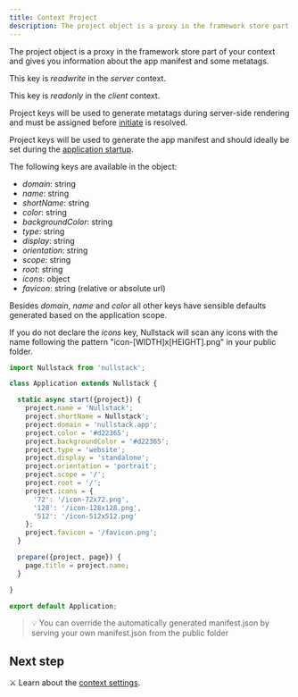 ```yaml
---
title: Context Project
description: The project object is a proxy in the framework store part of your context and gives you information about the app manifest and some metatags
---
```


The project object is a proxy in the framework store part of your context and gives you information about the app manifest and some metatags.

This key is *readwrite* in the *server* context.

This key is *readonly* in the *client* context.

Project keys will be used to generate metatags during server-side rendering and must be assigned before [initiate](/full-stack-lifecycle) is resolved.

Project keys will be used to generate the app manifest and should ideally be set during the [application startup](/application-startup).

The following keys are available in the object:

- *domain*: string
- *name*: string
- *shortName*: string
- *color*: string
- *backgroundColor*: string
- *type*: string
- *display*: string
- *orientation*: string
- *scope*: string
- *root*: string
- *icons*: object
- *favicon*: string (relative or absolute url)

Besides *domain*, *name* and *color* all other keys have sensible defaults generated based on the application scope.

If you do not declare the *icons* key, Nullstack will scan any icons with the name following the pattern "icon-[WIDTH]x[HEIGHT].png" in your public folder.

```jsx
import Nullstack from 'nullstack';

class Application extends Nullstack {

  static async start({project}) {
    project.name = 'Nullstack';
    project.shortName = Nullstack';
    project.domain = 'nullstack.app';
    project.color = '#d22365';
    project.backgroundColor = '#d22365';
    project.type = 'website';
    project.display = 'standalone';
    project.orientation = 'portrait';
    project.scope = '/';
    project.root = '/';
    project.icons = {
      '72': '/icon-72x72.png',
      '128': '/icon-128x128.png',
      '512': '/icon-512x512.png'
    };
    project.favicon = '/favicon.png';
  }

  prepare({project, page}) {
    page.title = project.name;
  }

}

export default Application;
```

> 💡 You can override the automatically generated manifest.json by serving your own manifest.json from the public folder

## Next step

⚔ Learn about the [context settings](/context-settings).